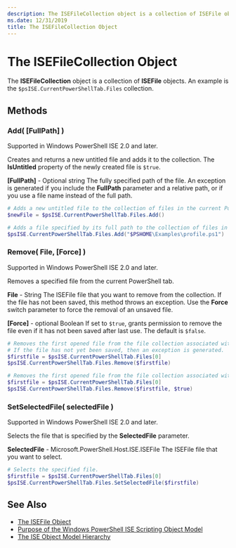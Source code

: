 ```yaml
---
description: The ISEFileCollection object is a collection of ISEFile objects.
ms.date: 12/31/2019
title: The ISEFileCollection Object
---
```


# The ISEFileCollection Object

The **ISEFileCollection** object is a collection of **ISEFile** objects. An example is the
`$psISE.CurrentPowerShellTab.Files` collection.

## Methods

### Add\( \[FullPath\] \)

Supported in Windows PowerShell ISE 2.0 and later.

Creates and returns a new untitled file and adds it to the collection. The **IsUntitled** property
of the newly created file is `$true`.

**\[FullPath\]** - Optional string The fully specified path of the file. An exception is generated
if you include the **FullPath** parameter and a relative path, or if you use a file name instead of
the full path.

```powershell
# Adds a new untitled file to the collection of files in the current PowerShell tab.
$newFile = $psISE.CurrentPowerShellTab.Files.Add()

# Adds a file specified by its full path to the collection of files in the current PowerShell tab.
$psISE.CurrentPowerShellTab.Files.Add("$PSHOME\Examples\profile.ps1")
```

### Remove\( File, \[Force\] \)

Supported in Windows PowerShell ISE 2.0 and later.

Removes a specified file from the current PowerShell tab.

**File** - String The ISEFile file that you want to remove from the collection. If the file has not
been saved, this method throws an exception. Use the **Force** switch parameter to force the removal
of an unsaved file.

**\[Force\]** - optional Boolean If set to `$true`, grants permission to remove the file even if it
has not been saved after last use. The default is `$false`.

```powershell
# Removes the first opened file from the file collection associated with the current PowerShell tab.
# If the file has not yet been saved, then an exception is generated.
$firstfile = $psISE.CurrentPowerShellTab.Files[0]
$psISE.CurrentPowerShellTab.Files.Remove($firstfile)

# Removes the first opened file from the file collection associated with the current PowerShell tab, even if it has not been saved.
$firstfile = $psISE.CurrentPowerShellTab.Files[0]
$psISE.CurrentPowerShellTab.Files.Remove($firstfile, $true)
```

### SetSelectedFile\( selectedFile \)

Supported in Windows PowerShell ISE 2.0 and later.

Selects the file that is specified by the **SelectedFile** parameter.

**SelectedFile** - Microsoft.PowerShell.Host.ISE.ISEFile
The ISEFile file that you want to select.

```powershell
# Selects the specified file.
$firstfile = $psISE.CurrentPowerShellTab.Files[0]
$psISE.CurrentPowerShellTab.Files.SetSelectedFile($firstfile)
```

## See Also

- [The ISEFile Object](The-ISEFile-Object.md)
- [Purpose of the Windows PowerShell ISE Scripting Object Model](Purpose-of-the-Windows-PowerShell-ISE-Scripting-Object-Model.md)
- [The ISE Object Model Hierarchy](The-ISE-Object-Model-Hierarchy.md)
